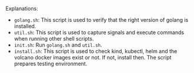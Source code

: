 Explanations:

* `golang.sh`: This script is used to verify that the right version of golang is installed.
* `util.sh`: This script is used to capture signals and execute commands when running other shell scripts.
* `init.sh`: Run `golang.sh` and `util.sh`.
* `install.sh`: This script is used to check kind, kubectl, helm and the volcano docker images exist or not. If not, install then.
  The script prepares testing environment.